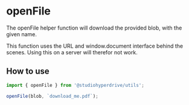 # openFile

The openFile helper function will download the provided blob, with the given name.

This function uses the URL and window.document interface behind the scenes.
Using this on a server will therefor not work.

## How to use

```typescript
import { openFile } from '@studiohyperdrive/utils';

openFile(blob, `download_me.pdf`);
```
